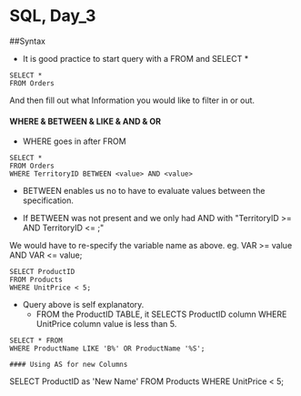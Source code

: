 # SQL, Day_3

##Syntax 

- It is good practice to start query with a FROM and SELECT * 

```
SELECT *
FROM Orders
```

And then fill out what Information you would like to filter in or out.

#### WHERE & BETWEEN & LIKE & AND & OR

- WHERE goes in after FROM

``` 
SELECT *
FROM Orders
WHERE TerritoryID BETWEEN <value> AND <value>
```
- BETWEEN enables us no to have to evaluate values between the specification.

- If BETWEEN was not present and we only had AND with "TerritoryID >= <value> AND TerritoryID <= <value>;"

We would have to re-specify the variable name as above. eg. VAR >= value AND VAR <= value;

```
SELECT ProductID
FROM Products
WHERE UnitPrice < 5;
```
- Query above is self explanatory.
	- FROM the ProductID TABLE, it SELECTS ProductID column WHERE UnitPrice column value is less than 5.
	
```
SELECT * FROM
WHERE ProductName LIKE 'B%' OR ProductName '%S';

#### Using AS for new Columns

```
SELECT ProductID as 'New Name'
FROM Products
WHERE UnitPrice < 5;
```
